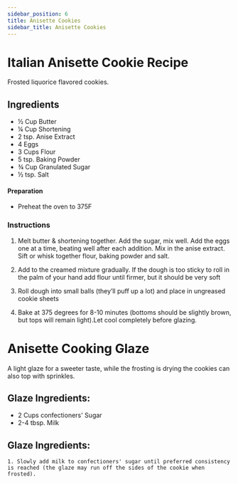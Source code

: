 ```yaml
---
sidebar_position: 6
title: Anisette Cookies
sidebar_title: Anisette Cookies
---
```


# Italian Anisette Cookie Recipe
Frosted liquorice flavored cookies.

## Ingredients
  - ½ Cup Butter
  - ¼ Cup Shortening
  - 2 tsp. Anise Extract
  - 4 Eggs
  - 3 Cups Flour
  - 5 tsp. Baking Powder
  - ¾ Cup Granulated Sugar		
  - ½ tsp. Salt	


#### Preparation
  - Preheat the oven to 375F

### Instructions
  1. Melt butter & shortening together. Add the sugar, mix well. Add the eggs one at a time, beating well after each addition. Mix in the anise extract. Sift or whisk together flour, baking powder and salt.
 
  2. Add to the creamed mixture gradually. If the dough is too sticky to roll in the palm of your hand add flour until firmer, but it should be very soft
 
  3. Roll dough into small balls (they’ll puff up a lot) and place in ungreased cookie sheets
 
  4. Bake at 375 degrees for 8-10 minutes (bottoms should be slightly brown, but tops will remain light).Let cool completely before glazing.

# Anisette Cooking Glaze

  A light glaze for a sweeter taste, while the frosting is drying the cookies can also top with sprinkles.

  ## Glaze Ingredients:
  - 2 Cups confectioners' Sugar
  - 2-4 tbsp. Milk

   ## Glaze Ingredients:
    1. Slowly add milk to confectioners' sugar until preferred consistency is reached (the glaze may run off the sides of the cookie when frosted).
